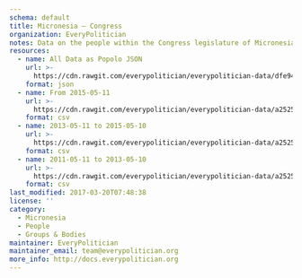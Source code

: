 ```yaml
---
schema: default
title: Micronesia — Congress
organization: EveryPolitician
notes: Data on the people within the Congress legislature of Micronesia.
resources:
  - name: All Data as Popolo JSON
    url: >-
      https://cdn.rawgit.com/everypolitician/everypolitician-data/dfe9424bf91ed18cc8969022fc357296b125e01b/data/Micronesia/Congress/ep-popolo-v1.0.json
    format: json
  - name: From 2015-05-11
    url: >-
      https://cdn.rawgit.com/everypolitician/everypolitician-data/a252553ab39499ca94ab13e6f27bc0ff7a38ab9c/data/Micronesia/Congress/term-19.csv
    format: csv
  - name: 2013-05-11 to 2015-05-10
    url: >-
      https://cdn.rawgit.com/everypolitician/everypolitician-data/a252553ab39499ca94ab13e6f27bc0ff7a38ab9c/data/Micronesia/Congress/term-18.csv
    format: csv
  - name: 2011-05-11 to 2013-05-10
    url: >-
      https://cdn.rawgit.com/everypolitician/everypolitician-data/a252553ab39499ca94ab13e6f27bc0ff7a38ab9c/data/Micronesia/Congress/term-17.csv
    format: csv
last_modified: 2017-03-20T07:48:38
license: ''
category:
  - Micronesia
  - People
  - Groups & Bodies
maintainer: EveryPolitician
maintainer_email: team@everypolitician.org
more_info: http://docs.everypolitician.org
---
```

